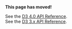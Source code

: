 **This page has moved!**

See the [D3 4.0 API Reference](https://github.com/d3/d3/blob/master/API.md#pies).
<br>See the [D3 3.x API Reference](https://github.com/d3/d3-3.x-api-reference/blob/master/Pie-Layout.md).
